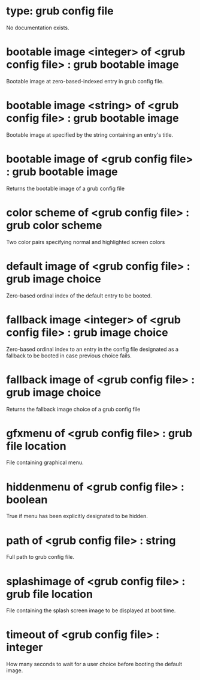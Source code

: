 # type: grub config file

No documentation exists.

# bootable image &lt;integer&gt; of &lt;grub config file&gt; : grub bootable image

Bootable image at zero-based-indexed entry in grub config file.

# bootable image &lt;string&gt; of &lt;grub config file&gt; : grub bootable image

Bootable image at specified by the string containing an entry&#39;s title.

# bootable image of &lt;grub config file&gt; : grub bootable image

Returns the bootable image of a grub config file

# color scheme of &lt;grub config file&gt; : grub color scheme

Two color pairs specifying normal and highlighted screen colors

# default image of &lt;grub config file&gt; : grub image choice

Zero-based ordinal index of the default entry to be booted.

# fallback image &lt;integer&gt; of &lt;grub config file&gt; : grub image choice

Zero-based ordinal index to an entry in the config file designated as a fallback to be booted in case previous choice fails.

# fallback image of &lt;grub config file&gt; : grub image choice

Returns the fallback image choice of a grub config file

# gfxmenu of &lt;grub config file&gt; : grub file location

File containing graphical menu.

# hiddenmenu of &lt;grub config file&gt; : boolean

True if menu has been explicitly designated to be hidden.

# path of &lt;grub config file&gt; : string

Full path to grub config file.

# splashimage of &lt;grub config file&gt; : grub file location

File containing the splash screen image to be displayed at boot time.

# timeout of &lt;grub config file&gt; : integer

How many seconds to wait for a user choice before booting the default image.
